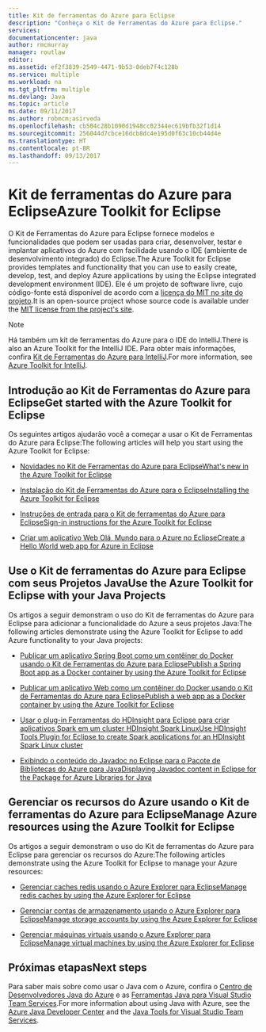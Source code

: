 ```yaml
---
title: Kit de ferramentas do Azure para Eclipse
description: "Conheça o Kit de Ferramentas do Azure para Eclipse."
services: 
documentationcenter: java
author: rmcmurray
manager: routlaw
editor: 
ms.assetid: ef2f3839-2549-4471-9b53-0deb7f4c128b
ms.service: multiple
ms.workload: na
ms.tgt_pltfrm: multiple
ms.devlang: Java
ms.topic: article
ms.date: 09/11/2017
ms.author: robmcm;asirveda
ms.openlocfilehash: cb504c28b1090d1948cc02344ec619bfb32f1d14
ms.sourcegitcommit: 256044d7cbce16dcb8dc4e195d0f63c10cb44d4e
ms.translationtype: HT
ms.contentlocale: pt-BR
ms.lasthandoff: 09/13/2017
---
```

# <a name="azure-toolkit-for-eclipse"></a><span data-ttu-id="a0864-103">Kit de ferramentas do Azure para Eclipse</span><span class="sxs-lookup"><span data-stu-id="a0864-103">Azure Toolkit for Eclipse</span></span>
<span data-ttu-id="a0864-104">O Kit de Ferramentas do Azure para Eclipse fornece modelos e funcionalidades que podem ser usadas para criar, desenvolver, testar e implantar aplicativos do Azure com facilidade usando o IDE (ambiente de desenvolvimento integrado) do Eclipse.</span><span class="sxs-lookup"><span data-stu-id="a0864-104">The Azure Toolkit for Eclipse provides templates and functionality that you can use to easily create, develop, test, and deploy Azure applications by using the Eclipse integrated development environment (IDE).</span></span> <span data-ttu-id="a0864-105">Ele é um projeto de software livre, cujo código-fonte está disponível de acordo com a [licença do MIT no site do projeto](https://github.com/microsoft/azure-tools-for-java).</span><span class="sxs-lookup"><span data-stu-id="a0864-105">It is an open-source project whose source code is available under the [MIT license from the project's site](https://github.com/microsoft/azure-tools-for-java).</span></span>

> [!NOTE]
> <span data-ttu-id="a0864-106">Há também um kit de ferramentas do Azure para o IDE do IntelliJ.</span><span class="sxs-lookup"><span data-stu-id="a0864-106">There is also an Azure Toolkit for the IntelliJ IDE.</span></span> <span data-ttu-id="a0864-107">Para obter mais informações, confira [Kit de Ferramentas do Azure para IntelliJ](../intellij/azure-toolkit-for-intellij.md).</span><span class="sxs-lookup"><span data-stu-id="a0864-107">For more information, see [Azure Toolkit for IntelliJ](../intellij/azure-toolkit-for-intellij.md).</span></span>
> 
> 

## <a name="get-started-with-the-azure-toolkit-for-eclipse"></a><span data-ttu-id="a0864-108">Introdução ao Kit de Ferramentas do Azure para Eclipse</span><span class="sxs-lookup"><span data-stu-id="a0864-108">Get started with the Azure Toolkit for Eclipse</span></span>
<span data-ttu-id="a0864-109">Os seguintes artigos ajudarão você a começar a usar o Kit de Ferramentas do Azure para Eclipse:</span><span class="sxs-lookup"><span data-stu-id="a0864-109">The following articles will help you start using the Azure Toolkit for Eclipse:</span></span>

* [<span data-ttu-id="a0864-110">Novidades no Kit de Ferramentas do Azure para Eclipse</span><span class="sxs-lookup"><span data-stu-id="a0864-110">What's new in the Azure Toolkit for Eclipse</span></span>](azure-toolkit-for-eclipse-whats-new.md)

* [<span data-ttu-id="a0864-111">Instalação do Kit de Ferramentas do Azure para o Eclipse</span><span class="sxs-lookup"><span data-stu-id="a0864-111">Installing the Azure Toolkit for Eclipse</span></span>](azure-toolkit-for-eclipse-installation.md)

* [<span data-ttu-id="a0864-112">Instruções de entrada para o Kit de ferramentas do Azure para Eclipse</span><span class="sxs-lookup"><span data-stu-id="a0864-112">Sign-in instructions for the Azure Toolkit for Eclipse</span></span>](azure-toolkit-for-eclipse-sign-in-instructions.md)

* [<span data-ttu-id="a0864-113">Criar um aplicativo Web Olá, Mundo para o Azure no Eclipse</span><span class="sxs-lookup"><span data-stu-id="a0864-113">Create a Hello World web app for Azure in Eclipse</span></span>](/azure/app-service-web/app-service-web-eclipse-create-hello-world-web-app)

## <a name="use-the-azure-toolkit-for-eclipse-with-your-java-projects"></a><span data-ttu-id="a0864-114">Use o Kit de ferramentas do Azure para Eclipse com seus Projetos Java</span><span class="sxs-lookup"><span data-stu-id="a0864-114">Use the Azure Toolkit for Eclipse with your Java Projects</span></span>
<span data-ttu-id="a0864-115">Os artigos a seguir demonstram o uso do  Kit de ferramentas do Azure para Eclipse para adicionar a funcionalidade do Azure a seus projetos Java:</span><span class="sxs-lookup"><span data-stu-id="a0864-115">The following articles demonstrate using the Azure Toolkit for Eclipse to add Azure functionality to your Java projects:</span></span>

* [<span data-ttu-id="a0864-116">Publicar um aplicativo Spring Boot como um contêiner do Docker usando o Kit de Ferramentas do Azure para Eclipse</span><span class="sxs-lookup"><span data-stu-id="a0864-116">Publish a Spring Boot app as a Docker container by using the Azure Toolkit for Eclipse</span></span>](azure-toolkit-for-eclipse-publish-spring-boot-docker-app.md)

* [<span data-ttu-id="a0864-117">Publicar um aplicativo Web como um contêiner do Docker usando o Kit de Ferramentas do Azure para Eclipse</span><span class="sxs-lookup"><span data-stu-id="a0864-117">Publish a web app as a Docker container by using the Azure Toolkit for Eclipse</span></span>](azure-toolkit-for-eclipse-publish-as-docker-container.md)

* [<span data-ttu-id="a0864-118">Usar o plug-in Ferramentas do HDInsight para Eclipse para criar aplicativos Spark em um cluster HDInsight Spark Linux</span><span class="sxs-lookup"><span data-stu-id="a0864-118">Use HDInsight Tools Plugin for Eclipse to create Spark applications for an HDInsight Spark Linux cluster</span></span>](/azure/hdinsight/hdinsight-apache-spark-eclipse-tool-plugin)

* [<span data-ttu-id="a0864-119">Exibindo o conteúdo do Javadoc no Eclipse para o Pacote de Bibliotecas do Azure para Java</span><span class="sxs-lookup"><span data-stu-id="a0864-119">Displaying Javadoc content in Eclipse for the Package for Azure Libraries for Java</span></span>](azure-toolkit-for-eclipse-displaying-javadoc-content-for-azure-libraries.md)

## <a name="manage-azure-resources-using-the-azure-toolkit-for-eclipse"></a><span data-ttu-id="a0864-120">Gerenciar os recursos do Azure usando o Kit de ferramentas do Azure para Eclipse</span><span class="sxs-lookup"><span data-stu-id="a0864-120">Manage Azure resources using the Azure Toolkit for Eclipse</span></span>
<span data-ttu-id="a0864-121">Os artigos a seguir demonstram o uso do Kit de ferramentas do Azure para Eclipse para gerenciar os recursos do Azure:</span><span class="sxs-lookup"><span data-stu-id="a0864-121">The following articles demonstrate using the Azure Toolkit for Eclipse to manage your Azure resources:</span></span>

* [<span data-ttu-id="a0864-122">Gerenciar caches redis usando o Azure Explorer para Eclipse</span><span class="sxs-lookup"><span data-stu-id="a0864-122">Manage redis caches by using the Azure Explorer for Eclipse</span></span>](azure-toolkit-for-eclipse-managing-redis-caches-using-azure-explorer.md)

* [<span data-ttu-id="a0864-123">Gerenciar contas de armazenamento usando o Azure Explorer para Eclipse</span><span class="sxs-lookup"><span data-stu-id="a0864-123">Manage storage accounts by using the Azure Explorer for Eclipse</span></span>](azure-toolkit-for-eclipse-managing-storage-accounts-using-azure-explorer.md)

* [<span data-ttu-id="a0864-124">Gerenciar máquinas virtuais usando o Azure Explorer para Eclipse</span><span class="sxs-lookup"><span data-stu-id="a0864-124">Manage virtual machines by using the Azure Explorer for Eclipse</span></span>](azure-toolkit-for-eclipse-managing-virtual-machines-using-azure-explorer.md)

## <a name="next-steps"></a><span data-ttu-id="a0864-125">Próximas etapas</span><span class="sxs-lookup"><span data-stu-id="a0864-125">Next steps</span></span>

<span data-ttu-id="a0864-126">Para saber mais sobre como usar o Java com o Azure, confira o [Centro de Desenvolvedores Java do Azure](https://azure.microsoft.com/develop/java/) e as [Ferramentas Java para Visual Studio Team Services](https://java.visualstudio.com/).</span><span class="sxs-lookup"><span data-stu-id="a0864-126">For more information about using Java with Azure, see the [Azure Java Developer Center](https://azure.microsoft.com/develop/java/) and the [Java Tools for Visual Studio Team Services](https://java.visualstudio.com/).</span></span>

<!-- [!INCLUDE [azure-toolkit-additional-resources](../includes/azure-toolkit-additional-resources.md)] -->

<!-- URL List -->

[Azure Java Developer Center]: https://docs.microsoft.com/java/azure
[Java Tools for Visual Studio Team Services]: https://java.visualstudio.com/

<!-- Temporarily Deprecated URLs -->

<!-- [Deploying large deployments](azure-toolkit-for-eclipse-deploying-large-deployments.md) -->
<!-- [How to Maintain Session Data with Session Affinity]: http://go.microsoft.com/fwlink/?LinkID=699539 -->
<!-- [How to Use Co-located Caching]: http://go.microsoft.com/fwlink/?LinkID=699542 -->
<!-- [How to Use Dedicated Caching]: http://go.microsoft.com/fwlink/?LinkID=699543 -->
<!-- [How to Use JMS with AMQP 1.0 in Azure with Eclipse]: http://go.microsoft.com/fwlink/?LinkID=699544 -->
<!-- [How to Use SSL Offloading]: http://go.microsoft.com/fwlink/?LinkID=699545 -->
<!-- [SSL Offloading]: http://go.microsoft.com/fwlink/?LinkID=699549 -->
<!-- [Using the Azure Service Runtime Library in JSP]: http://go.microsoft.com/fwlink/?LinkID=699551 -->
<!-- [How to Authenticate Web Users with Azure Access Control Service Using Eclipse]: /azure/active-directory/active-directory-java-authenticate-users-access-control-eclipse.md -->
<!-- [Debug a Java Web App on Azure in Eclipse]: /azure/app-service-web/app-service-web-debug-java-web-app-in-eclipse.md -->
<!-- [Debugging Azure Applications in Eclipse]: azure-toolkit-for-eclipse-debugging-azure-applications.md -->

<!-- Legacy MSDN URL = https://msdn.microsoft.com/library/azure/hh694271.aspx -->
